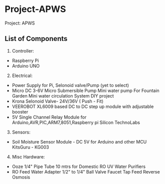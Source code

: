 # Project-APWS
Project: APWS
## List of Components
1. Controller:
  - Raspberry Pi
  - Arduino UNO
2. Electrical:
  - Power Supply for Pi, Selonoid valve/Pump (yet to select)
  - Micro DC 3-6V Micro Submersible Pump Mini water pump For Fountain Garden Mini water circulation System DIY project
  - Krona Selonoid Valve- 24V/36V ( Push - Fit)
  - VEEROBOT XL6009 based DC to DC step up module with adjustable booster
  - 5V Single Channel Relay Module for Arduino,AVR,PIC,ARM7,8051,Raspberry pi Silicon TechnoLabs
3. Sensors:
  - Soil Moisture Sensor Module - DC 5V for Arduino and other MCU KitsGuru - KG003
4. Misc Hardware:
  - Ooze 1/4" Pipe Tube 10 mtrs for Domestic RO UV Water Purifiers
  - RO Feed Water Adapter 1/2" to 1/4" Ball Valve Faucet Tap Feed Reverse Osmosis
